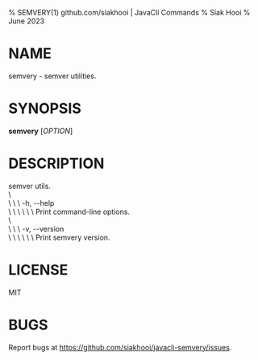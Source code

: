% SEMVERY(1) github.com/siakhooi | JavaCli Commands
% Siak Hooi
% June 2023

# NAME
semvery - semver utilities.

# SYNOPSIS
**semvery** [*OPTION*]

# DESCRIPTION
semver utils.\
\ \
\ \ \ -h, --help\
\ \ \ \ \ \ Print command-line options.\
\ \
\ \ \ -v, --version\
\ \ \ \ \ \ Print semvery version.

# LICENSE
MIT

# BUGS
Report bugs at https://github.com/siakhooi/javacli-semvery/issues.
